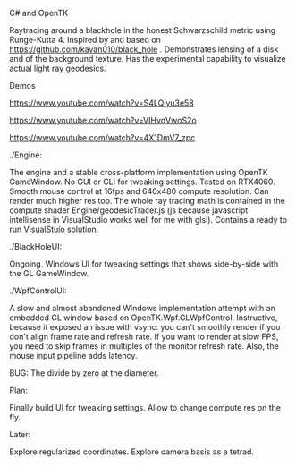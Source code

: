 C# and OpenTK

Raytracing around a blackhole in the honest Schwarzschild metric using Runge-Kutta 4.
Inspired by and based on https://github.com/kavan010/black_hole .
Demonstrates lensing of a disk and of the background texture.
Has the experimental capability to visualize actual light ray geodesics.

Demos

https://www.youtube.com/watch?v=S4LQiyu3e58

https://www.youtube.com/watch?v=VIHvqVwoS2o

https://www.youtube.com/watch?v=4X1DmV7_zpc


./Engine:

The engine and a stable cross-platform implementation using OpenTK GameWindow. No GUI or CLI for tweaking settings.
Tested on RTX4060. Smooth mouse control at 16fps and 640x480 compute resolution. Can render much higher res too.
The whole ray tracing math is contained in the compute shader Engine/geodesicTracer.js (js because javascript intellisense in VisualStudio works well for me with glsl).
Contains a ready to run VisualStuio solution.

./BlackHoleUI:

Ongoing. Windows UI for tweaking settings that shows side-by-side with the GL GameWindow. 


./WpfControlUI:

A slow and almost abandoned Windows implementation attempt with an embedded GL window based on OpenTK.Wpf.GLWpfControl.
Instructive, because it exposed an issue with vsync: you can't smoothly render if you don't align frame rate and refresh rate.
If you want to render at slow FPS, you need to skip frames in multiples of the monitor refresh rate.
Also, the mouse input pipeline adds latency.



BUG: The divide by zero at the diameter.



Plan:

Finally build UI for tweaking settings.
Allow to change compute res on the fly.



Later:

Explore regularized coordinates.
Explore camera basis as a tetrad.

